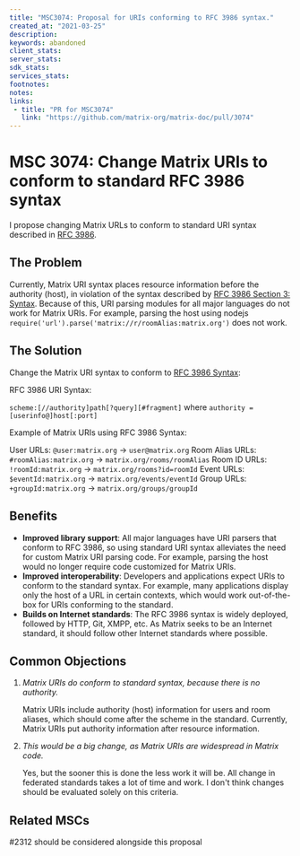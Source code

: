 ```yaml
---
title: "MSC3074: Proposal for URIs conforming to RFC 3986 syntax."
created_at: "2021-03-25"
description:
keywords: abandoned
client_stats:
server_stats:
sdk_stats:
services_stats:
footnotes:
notes:
links:
 - title: "PR for MSC3074"
   link: "https://github.com/matrix-org/matrix-doc/pull/3074"
---
```

# MSC 3074: Change Matrix URIs to conform to standard RFC 3986 syntax

I propose changing Matrix URLs to conform to standard URI syntax described in [RFC 3986](https://tools.ietf.org/html/rfc3986#section-3).

## The Problem

Currently, Matrix URI syntax places resource information before the authority (host), in violation of the syntax described by [RFC 3986 Section 3: Syntax](https://tools.ietf.org/html/rfc3986#section-3). Because of this, URI parsing modules for all major languages do not work for Matrix URIs. For example, parsing the host using nodejs `require('url').parse('matrix://r/roomAlias:matrix.org')` does not work.

## The Solution

Change the Matrix URI syntax to conform to [RFC 3986 Syntax](https://tools.ietf.org/html/rfc3986#section-3):

RFC 3986 URI Syntax:

`scheme:[//authority]path[?query][#fragment]` where `authority = [userinfo@]host[:port]`

Example of Matrix URIs using RFC 3986 Syntax:

User URLs: `@user:matrix.org` -> `user@matrix.org`
Room Alias URLs: `#roomAlias:matrix.org` -> `matrix.org/rooms/roomAlias`
Room ID URLs: `!roomId:matrix.org` -> `matrix.org/rooms?id=roomId`
Event URLs: `$eventId:matrix.org` -> `matrix.org/events/eventId`
Group URLs: `+groupId:matrix.org` -> `matrix.org/groups/groupId`

## Benefits

- **Improved library support**: All major languages have URI parsers that conform to RFC 3986, so using standard URI syntax alleviates the need for custom Matrix URI parsing code. For example, parsing the host would no longer require code customized for Matrix URIs.
- **Improved interoperability**: Developers and applications expect URIs to conform to the standard syntax. For example, many applications display only the host of a URL in certain contexts, which would work out-of-the-box for URIs conforming to the standard.
- **Builds on Internet standards**: The RFC 3986 syntax is widely deployed, followed by HTTP, Git, XMPP, etc. As Matrix seeks to be an Internet standard, it should follow other Internet standards where possible.

## Common Objections

1. *Matrix URIs do conform to standard syntax, because there is no authority.*

	  Matrix URIs include authority (host) information for users and room aliases, which should come after the scheme in the standard. Currently, Matrix URIs put authority information after resource information.

2. *This would be a big change, as Matrix URIs are widespread in Matrix code.*

	 Yes, but the sooner this is done the less work it will be. All change in federated standards takes a lot of time and work. I don't think changes should be evaluated solely on this criteria.

## Related MSCs

#2312 should be considered alongside this proposal
